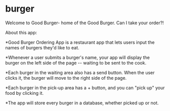 # burger

Welcome to Good Burger- home of the Good Burger. Can I take your order?!

About this app:

*Good Burger Ordering App is a restaurant app that lets users input the names of burgers they'd like to eat.


*Whenever a user submits a burger's name, your app will display the burger on the left side of the page -- waiting to be sent to the cook.


*Each burger in the waiting area also has a send button. When the user clicks it, the burger will move to the right side of the page.

*Each burger in the pick-up area has a + button, and you can "pick up" your food by clicking it. 


*The app will store every burger in a database, whether picked up or not.
